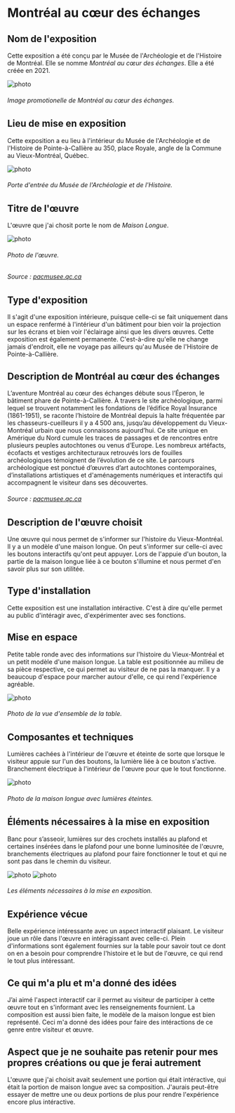 # Montréal au cœur des échanges

## **Nom de l'exposition**
Cette exposition a été conçu par le Musée de l'Archéologie et de l'Histoire de Montréal. Elle se nomme *Montréal au cœur des échanges*. Elle a été créée en 2021.

![photo](media//image_promotionelle_montreal_au_cœur_des_echanges.jpg)
###### Image promotionelle de *Montréal au cœur des échanges*.


## **Lieu de mise en exposition**
Cette exposition a eu lieu à l'intérieur du Musée de l'Archéologie et de l'Histoire de Pointe-à-Callière au 350, place Royale, angle de la Commune au Vieux-Montréal, Québec.

![photo](media/porte_entrer_montreal_au_coeur_des_echanges.jpg)
###### Porte d'entrée du Musée de l'Archéologie et de l'Histoire.

## **Titre de l'œuvre**
L'œuvre que j'ai chosit porte le nom de *Maison Longue*.

![photo](media/oeuvre_montreal_au_coeur_des_echanges.jpg)
###### Photo de l'œuvre.
###### Source : [pacmusee.qc.ca](https://pacmusee.qc.ca/fr/expositions/detail/montreal-au-coeur-des-echanges/)

## **Type d'exposition**
Il s'agit d'une exposition intérieure, puisque celle-ci se fait uniquement dans un espace renfermé à l'intérieur d'un bâtiment pour bien voir la projection sur les écrans et bien voir l'éclairage ainsi que les divers œuvres. Cette exposition est également permanente. C'est-à-dire qu'elle ne change jamais d'endroit, elle ne voyage pas ailleurs qu'au Musée de l'Histoire de Pointe-à-Callière.

## **Description de Montréal au cœur des échanges**
L’aventure Montréal au cœur des échanges débute sous l’Éperon, le bâtiment phare de Pointe-à-Callière. À travers le site archéologique, parmi lequel se trouvent notamment les fondations de l’édifice Royal Insurance (1861-1951), se raconte l’histoire de Montréal depuis la halte fréquentée par les chasseurs-cueilleurs il y a 4 500 ans, jusqu’au développement du Vieux-Montréal urbain que nous connaissons aujourd’hui. Ce site unique en Amérique du Nord cumule les traces de passages et de rencontres entre plusieurs peuples autochtones ou venus d’Europe. Les nombreux artéfacts, écofacts et vestiges architecturaux retrouvés lors de fouilles archéologiques témoignent de l’évolution de ce site. Le parcours archéologique est ponctué d’œuvres d’art autochtones contemporaines, d’installations artistiques et d'aménagements numériques et interactifs qui accompagnent le visiteur dans ses découvertes.
###### Source : [pacmusee.qc.ca](https://pacmusee.qc.ca/fr/expositions/detail/collecteur-de-memoires/)

## **Description de l'œuvre choisit**
Une œuvre qui nous permet de s'informer sur l'histoire du Vieux-Montréal. Il y a un modèle d'une maison longue. On peut s'informer sur celle-ci avec les boutons interactifs qu'ont peut appuyer. Lors de l'appuie d'un bouton, la partie de la maison longue liée à ce bouton s'illumine et nous permet d'en savoir plus sur son utilitée. 

## **Type d'installation**
Cette exposition est une installation intéractive. C'est à dire qu'elle permet au public d'intéragir avec, d'expérimenter avec ses fonctions.

## **Mise en espace**
Petite table ronde avec des informations sur l'histoire du Vieux-Montréal et un petit modèle d'une maison longue. La table est positionnée au milieu de sa pièce respective, ce qui permet au visiteur de ne pas la manquer. Il y a beaucoup d'espace pour marcher autour d'elle, ce qui rend l'expérience agréable.

![photo](media/vue_ensemble_table_montreal_au_coeur_des_echanges.jpg)
###### Photo de la vue d'ensemble de la table.

## **Composantes et techniques**
Lumières cachées à l'intérieur de l'œuvre et éteinte de sorte que lorsque le visiteur appuie sur l'un des boutons, la lumière liée à ce bouton s'active. Branchement électrique à l'intérieur de l'œuvre pour que le tout fonctionne.

![photo](media/composantes_montreal_au_coeur_des_echanges.jpg)
###### Photo de la maison longue avec lumières éteintes.

## **Éléments nécessaires à la mise en exposition**
Banc pour s’asseoir, lumières sur des crochets installés au plafond et certaines insérées dans le plafond pour une bonne luminositée de l'œuvre, branchements électriques au plafond pour faire fonctionner le tout et qui ne sont pas dans le chemin du visiteur.

![photo](media/mise_en_exposition_montreal_au_coeur_des_echanges.jpg)
![photo](media/mise_en_exposition_2_montreal_au_coeur_des_echanges.jpg)
###### Les éléments nécessaires à la mise en exposition.

## **Expérience vécue**
Belle expérience intéressante avec un aspect interactif plaisant. Le visiteur joue un rôle dans l'œuvre en intéragissant avec celle-ci. Plein d'informations sont également fournies sur la table pour savoir tout ce dont on en a besoin pour comprendre l'histoire et le but de l'œuvre, ce qui rend le tout plus intéressant.

## **Ce qui m'a plu et m'a donné des idées**
J’ai aimé l'aspect interactif car il permet au visiteur de participer à cette œuvre tout en s'informant avec les renseignements fournient. La composition est aussi bien faite, le modèle de la maison longue est bien représenté. Ceci m'a donné des idées pour faire des intéractions de ce genre entre visiteur et œuvre.

## **Aspect que je ne souhaite pas retenir pour mes propres créations ou que je ferai autrement**
L'œuvre que j'ai choisit avait seulement une portion qui était intéractive, qui était la portion de maison longue avec sa composition. J'aurais peut-être essayer de mettre une ou deux portions de plus pour rendre l'expérience encore plus intéractive.
